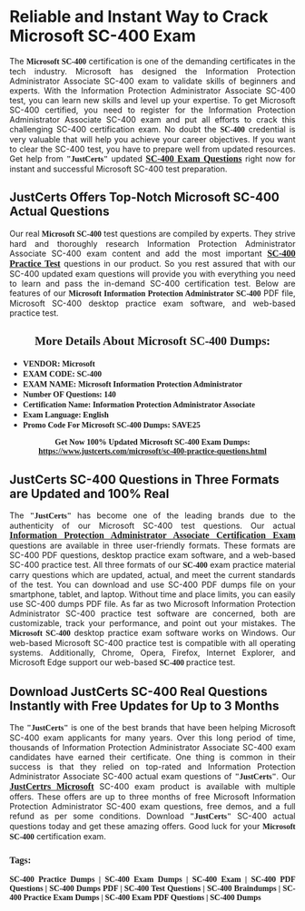 <h1><strong>Reliable and Instant Way to Crack Microsoft SC-400 Exam</strong></h1>

<p style="text-align: justify;">The <span style="font-family:Georgia,serif;"><strong>Microsoft SC-400</strong></span> certification is one of the demanding certificates in the tech industry. Microsoft has designed the Information Protection Administrator Associate SC-400 exam to validate skills of beginners and experts. With the Information Protection Administrator Associate SC-400 test, you can learn new skills and level up your expertise. To get Microsoft SC-400 certified, you need to register for the Information Protection Administrator Associate SC-400 exam and put all efforts to crack this challenging SC-400 certification exam. No doubt the <span style="font-family:Georgia,serif;"><strong> SC-400</strong></span> credential is very valuable that will help you achieve your career objectives. If you want to clear the SC-400 test, you have to prepare well from updated resources. Get help from <span style="font-size:14px;"><span style="font-family:Georgia,serif;"><strong>"JustCerts"</strong></span></span> updated <a href="https://www.justcerts.com/microsoft/sc-400-practice-questions.html"><span style="font-size:16px;"><span style="font-family:Georgia,serif;"><strong>SC-400 Exam Questions</strong></span></span></a> right now for instant and successful Microsoft SC-400 test preparation.</p>

<h2><strong>JustCerts Offers Top-Notch Microsoft SC-400 Actual Questions </strong></h2>

<p style="text-align: justify;">Our real <span style="font-family:Georgia,serif;"><strong>Microsoft SC-400</strong></span> test questions are compiled by experts. They strive hard and thoroughly research Information Protection Administrator Associate SC-400 exam content and add the most important <a href="https://www.justcerts.com/microsoft/sc-400-practice-questions.html"><span style="font-size:16px;"><span style="font-family:Georgia,serif;"><strong>SC-400 Practice Test</strong></span></span></a> questions in our product. So you rest assured that with our SC-400 updated exam questions will provide you with everything you need to learn and pass the in-demand SC-400 certification test. Below are features of our <span style="font-family:Georgia,serif;"><strong>Microsoft Information Protection Administrator SC-400</strong></span> PDF file, Microsoft SC-400 desktop practice exam software, and web-based practice test.</p>

<h2 style="text-align: center;"><strong><span style="font-family:Georgia,serif;">More Details About Microsoft SC-400 Dumps:</span></strong></h2>

<ul>
	<li style="text-align: justify;"><span style="font-size:14px;"><span style="font-family:Georgia,serif;"><strong>VENDOR: Microsoft</strong></span></span></li>
	<li style="text-align: justify;"><span style="font-size:14px;"><span style="font-family:Georgia,serif;"><strong>EXAM CODE: SC-400</strong></span></span></li>
	<li style="text-align: justify;"><span style="font-size:14px;"><span style="font-family:Georgia,serif;"><strong>EXAM NAME: Microsoft Information Protection Administrator</strong></span></span></li>
	<li style="text-align: justify;"><span style="font-size:14px;"><span style="font-family:Georgia,serif;"><strong>Number OF Questions: 140</strong></span></span></li>
	<li style="text-align: justify;"><span style="font-size:14px;"><span style="font-family:Georgia,serif;"><strong>Certification Name: Information Protection Administrator Associate</strong></span></span></li>
	<li style="text-align: justify;"><span style="font-size:14px;"><span style="font-family:Georgia,serif;"><strong>Exam Language: English</strong></span></span></li>
	<li style="text-align: justify;"><span style="font-size:14px;"><span style="font-family:Georgia,serif;"><strong>Promo Code For Microsoft SC-400 Dumps: SAVE25</strong></span></span></li>
</ul>

<p style="text-align: center;"><strong><span style="font-family:Georgia,serif;"><span style="font-size:14px;">Get Now 100% Updated Microsoft SC-400 Exam Dumps:</span> <a href="https://www.justcerts.com/microsoft/sc-400-practice-questions.html">https://www.justcerts.com/microsoft/sc-400-practice-questions.html</a></span></strong></p>

<h2><strong>JustCerts SC-400 Questions in Three Formats are Updated and 100% Real</strong></h2>

<p style="text-align: justify;">The <span style="font-size:14px;"><span style="font-family:Georgia,serif;"><strong>"JustCerts"</strong></span></span> has become one of the leading brands due to the authenticity of our Microsoft SC-400 test questions. Our actual <a href="https://www.justcerts.com/microsoft/information-protection-administrator-associate-certification-exams.html"><span style="font-size:16px;"><span style="font-family:Georgia,serif;"><strong>Information Protection Administrator Associate Certification Exam</strong></span></span></a> questions are available in three user-friendly formats. These formats are SC-400 PDF questions, desktop practice exam software, and a web-based SC-400 practice test. All three formats of our <strong><span style="font-family:Georgia,serif;"> SC-400</span></strong> exam practice material carry questions which are updated, actual, and meet the current standards of the test. You can download and use SC-400 PDF dumps file on your smartphone, tablet, and laptop. Without time and place limits, you can easily use SC-400 dumps PDF file. As far as two Microsoft Information Protection Administrator SC-400 practice test software are concerned, both are customizable, track your performance, and point out your mistakes. The <span style="font-family:Georgia,serif;"><strong>Microsoft SC-400</strong></span> desktop practice exam software works on Windows. Our web-based Microsoft SC-400 practice test is compatible with all operating systems. Additionally, Chrome, Opera, Firefox, Internet Explorer, and Microsoft Edge support our web-based <span style="font-family:Georgia,serif;"><strong>SC-400 </strong></span> practice test.</p>

<h2><strong>Download JustCerts SC-400 Real Questions Instantly with Free Updates for Up to 3 Months</strong></h2>

<p style="text-align: justify;">The <span style="font-family:Georgia,serif;"><span style="font-size:14px;"><strong>"JustCerts"</strong></span></span> is one of the best brands that have been helping Microsoft SC-400 exam applicants for many years. Over this long period of time, thousands of Information Protection Administrator Associate SC-400 exam candidates have earned their certificate. One thing is common in their success is that they relied on top-rated and Information Protection Administrator Associate SC-400 actual exam questions of <span style="font-family:Georgia,serif;"><span style="font-size:14px;"><strong>"JustCerts"</strong></span></span>. Our <a href="https://www.justcerts.com/microsoft-certification-exams.html"><span style="font-size:16px;"><span style="font-family:Georgia,serif;"><strong>JustCertrs Microsoft</strong></span></span></a> SC-400 exam product is available with multiple offers. These offers are up to three months of free Microsoft Information Protection Administrator SC-400 exam questions, free demos, and a full refund as per some conditions. Download <span style="font-family:Georgia,serif;"><span style="font-size:14px;"><strong>"JustCerts"</strong></span></span> SC-400 actual questions today and get these amazing offers. Good luck for your <span style="font-family:Georgia,serif;"><strong>Microsoft SC-400</strong></span> certification exam.</p>

<h3 style="text-align: justify;"><span style="font-family:Georgia,serif;"><strong>Tags:</strong></span></h3>

<p style="text-align: justify;"><span style="font-family:Georgia,serif;"><strong>SC-400 Practice Dumps | SC-400 Exam Dumps | SC-400 Exam | SC-400 PDF Questions | SC-400 Dumps PDF | SC-400 Test Questions | SC-400 Braindumps | SC-400 Practice Exam Dumps | SC-400 Exam PDF Questions | SC-400 Dumps</strong></span></p>
